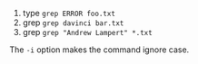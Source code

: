 1. type `grep ERROR foo.txt`
2. grep `grep davinci bar.txt`
3. grep `grep "Andrew Lampert" *.txt`

The `-i` option makes the command ignore case. 
